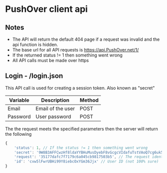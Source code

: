 PushOver client api
=====

## Notes
* The API will return the default 404 page if a request was invalid and the api function is hidden. 
* The base url for all API requests is https://api.PushOver.net/1/
* If the returned status != 1 then something went wrong
* All API calls must be made over https

## Login - /login.json

This API call is used for creating a session token. Also known as "secret"

| Variable | Description       | Method |
|----------|-------------------|--------|
| Email    | Email of the user | POST   |
| Password | User password     | POST   |

The the request meets the specified parameters then the server will return the following

```js
{
    'status': 1, // If the status != 1 then something went wrong
    'secret': '9W8B3AFFCwzHf8ldaYYBHuMusDyebF8vGcgcVIdafuTstVAoQ7cg6uk5P3y9', // The session token
    'request': '35177dafc7f7179c6a045cb9817503b5', // The request identifier
    'id': 'cvw5lFwrUBHi99Y8iebcOxYGm36Jjx' // User ID (not 100% sure)
}
```
